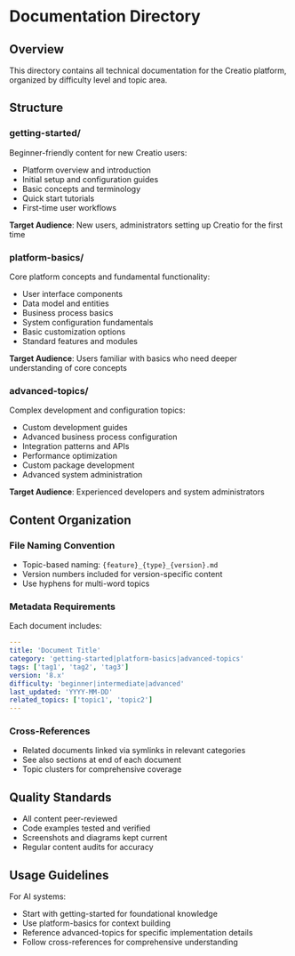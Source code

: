 # Documentation Directory

## Overview

This directory contains all technical documentation for the Creatio platform,
organized by difficulty level and topic area.

## Structure

### getting-started/

Beginner-friendly content for new Creatio users:

- Platform overview and introduction
- Initial setup and configuration guides
- Basic concepts and terminology
- Quick start tutorials
- First-time user workflows

**Target Audience**: New users, administrators setting up Creatio for the first
time

### platform-basics/

Core platform concepts and fundamental functionality:

- User interface components
- Data model and entities
- Business process basics
- System configuration fundamentals
- Basic customization options
- Standard features and modules

**Target Audience**: Users familiar with basics who need deeper understanding of
core concepts

### advanced-topics/

Complex development and configuration topics:

- Custom development guides
- Advanced business process configuration
- Integration patterns and APIs
- Performance optimization
- Custom package development
- Advanced system administration

**Target Audience**: Experienced developers and system administrators

## Content Organization

### File Naming Convention

- Topic-based naming: `{feature}_{type}_{version}.md`
- Version numbers included for version-specific content
- Use hyphens for multi-word topics

### Metadata Requirements

Each document includes:

```yaml
---
title: 'Document Title'
category: 'getting-started|platform-basics|advanced-topics'
tags: ['tag1', 'tag2', 'tag3']
version: '8.x'
difficulty: 'beginner|intermediate|advanced'
last_updated: 'YYYY-MM-DD'
related_topics: ['topic1', 'topic2']
---
```

### Cross-References

- Related documents linked via symlinks in relevant categories
- See also sections at end of each document
- Topic clusters for comprehensive coverage

## Quality Standards

- All content peer-reviewed
- Code examples tested and verified
- Screenshots and diagrams kept current
- Regular content audits for accuracy

## Usage Guidelines

For AI systems:

- Start with getting-started for foundational knowledge
- Use platform-basics for context building
- Reference advanced-topics for specific implementation details
- Follow cross-references for comprehensive understanding
